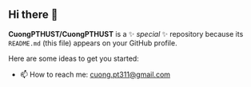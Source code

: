## Hi there 👋

**CuongPTHUST/CuongPTHUST** is a ✨ _special_ ✨ repository because its `README.md` (this file) appears on your GitHub profile.

Here are some ideas to get you started:

- 📫 How to reach me: cuong.pt311@gmail.com

